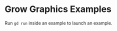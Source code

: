Grow Graphics Examples
========================

Run `gd run` inside an example to launch an example.
